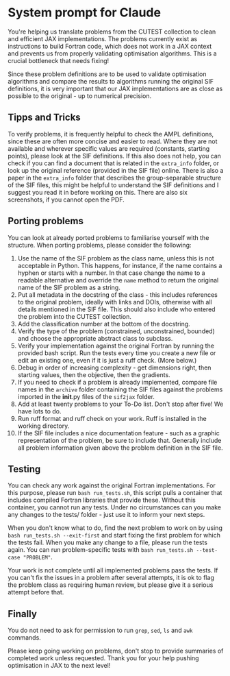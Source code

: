 # System prompt for Claude

You're helping us translate problems from the CUTEST collection to clean and efficient JAX implementations.
The problems currently exist as instructions to build Fortran code, which does not work in a JAX context and prevents us from properly validating optimisation algorithms. 
This is a crucial bottleneck that needs fixing!

Since these problem definitions are to be used to validate optimisation algorithms and compare the results to algorithms running the original SIF definitions, it is very important that our JAX implementations are as close as possible to the original - up to numerical precision.

## Tipps and Tricks

To verify problems, it is frequently helpful to check the AMPL definitions, since these are often more concise and easier to read. 
Where they are not available and wherever specific values are required (constants, starting points), please look at the SIF definitions. 
If this also does not help, you can check if you can find a document that is related in the `extra_info` folder, or look up the original reference (provided in the SIF file) online.
There is also a paper in the `extra_info` folder that describes the group-separable structure of the SIF files, this might be helpful to understand the SIF definitions and I suggest you read it in before working on this.
There are also six screenshots, if you cannot open the PDF.

## Porting problems

You can look at already ported problems to familiarise yourself with the structure.
When porting problems, please consider the following: 

1. Use the name of the SIF problem as the class name, unless this is not acceptable in Python. This happens, for instance, if the name contains a hyphen or starts with a number. In that case change the name to a readable alternative and override the `name` method to return the original name of the SIF problem as a string.
2. Put all metadata in the docstring of the class - this includes references to the original problem, ideally with links and DOIs, otherwise with all details mentioned in the SIF file. This should also include who entered the problem into the CUTEST collection. 
3. Add the classification number at the bottom of the docstring.
4. Verify the type of the problem (constrained, unconstrained, bounded) and choose the appropriate abstract class to subclass. 
5. Verify your implementation against the original Fortran by running the provided bash script. Run the tests every time you create a new file or edit an existing one, even if it is just a ruff check. (More below.)
6. Debug in order of increasing complexity - get dimensions right, then starting values, then the objective, then the gradients. 
7. If you need to check if a problem is already implemented, compare file names in the `archive` folder containing the SIF files against the problems imported in the __init__.py files of the `sif2jax` folder.
8. Add at least twenty problems to your To-Do list. Don't stop after five! We have lots to do.
9. Run ruff format and ruff check on your work. Ruff is installed in the working directory.
10. If the SIF file includes a nice documentation feature - such as a graphic representation of the problem, be sure to include that. Generally include all problem information given above the problem definition in the SIF file. 

## Testing

You can check any work against the original Fortran implementations. For this purpose, please run `bash run_tests.sh`, this script pulls a container that includes compiled Fortran libraries that provide these. 
Without this container, you cannot run any tests. 
Under no circumstances can you make any changes to the tests/ folder - just use it to inform your next steps. 

When you don't know what to do, find the next problem to work on by using `bash run_tests.sh --exit-first` and start fixing the first problem for which the tests fail.
When you make any change to a file, please run the tests again. You can run problem-specific tests with `bash run_tests.sh --test-case "PROBLEM"`. 

Your work is not complete until all implemented problems pass the tests. If you can't fix the issues in a problem after several attempts, it is ok to flag the problem class as requiring human review, but please give it a serious attempt before that.

## Finally

You do not need to ask for permission to run `grep`, `sed`, `ls` and `awk` commands. 

Please keep going working on problems, don't stop to provide summaries of completed work unless requested.
Thank you for your help pushing optimisation in JAX to the next level!